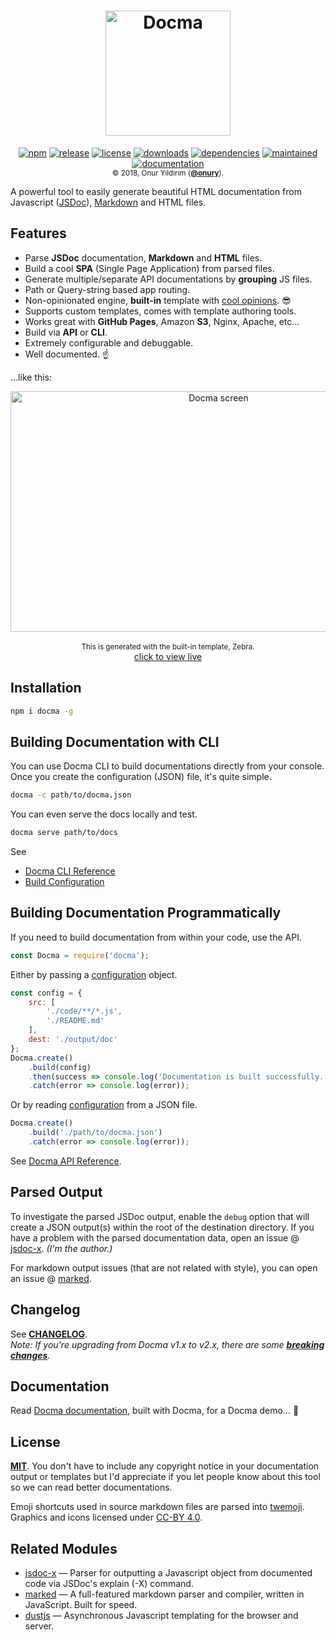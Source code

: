 <h1 align="center">
    <a href="https://github.com/onury/docma"><img width="200" height="200" src="https://raw.github.com/onury/docma/v2/docma-logo.png" alt="Docma" /></a>
</h1>

<p align="center">
    <a href="https://www.npmjs.com/package/docma"><img src="http://img.shields.io/npm/v/docma.svg?style=flat-square" alt="npm" /></a>
    <a href="https://github.com/onury/docma"><img src="https://img.shields.io/github/release/onury/docma.svg?style=flat-square" alt="release" /></a>
    <a href="https://github.com/onury/docma/blob/master/LICENSE"><img src="http://img.shields.io/npm/l/docma.svg?style=flat-square" alt="license" /></a>
    <a href="https://www.npmjs.com/package/docma"><img src="https://img.shields.io/npm/dt/docma.svg?style=flat-square" alt="downloads" /></a>
    <a href="https://david-dm.org/onury/docma"><img src="https://david-dm.org/onury/docma.svg?style=flat-square" alt="dependencies" /></a>
    <a href="https://github.com/onury/docma/graphs/commit-activity"><img src="https://img.shields.io/maintenance/yes/2018.svg?style=flat-square" alt="maintained" /></a>
    <a href="https://onury.io/docma"><img src="https://img.shields.io/badge/documentation-click_to_read-c27cf4.svg?documentation=click_to_read&style=flat-square" alt="documentation" /></a>
    <br />
    <sub>© 2018, Onur Yıldırım (<b><a href="https://github.com/onury">@onury</a></b>).</sub>
</p>

A powerful tool to easily generate beautiful HTML documentation from Javascript ([JSDoc][jsdoc]), [Markdown][markdown] and HTML files.

## Features

- Parse **JSDoc** documentation, **Markdown** and **HTML** files.
- Build a cool **SPA** (Single Page Application) from parsed files.
- Generate multiple/separate API documentations by **grouping** JS files.
- Path or Query-string based app routing.
- Non-opinionated engine, **built-in** template with [cool opinions][zebra]. :sunglasses:
- Supports custom templates, comes with template authoring tools.
- Works great with **GitHub Pages**, Amazon **S3**, Nginx, Apache, etc...
- Build via **API** or **CLI**.
- Extremely configurable and debuggable.
- Well documented. :point_up:

...like this:

<p align="center">
    <a href="https://onury.io/docma"><img width="650" height="385" src="https://raw.github.com/onury/docma/v2/docma-screen.gif" alt="Docma screen" /></a>
    <br />
    <br />
    <sub>This is generated with the built-in template, Zebra.</sub><br />
    <a href="https://onury.io/docma">click to view live</a>
</p>

## Installation

```sh
npm i docma -g
```

## Building Documentation with CLI

You can use Docma CLI to build documentations directly from your console. Once you create the configuration (JSON) file, it's quite simple.

```sh
docma -c path/to/docma.json
```
You can even serve the docs locally and test.
```sh
docma serve path/to/docs
```

See 
 - [Docma CLI Reference][docma-cli]
 - [Build Configuration][docma-config]

## Building Documentation Programmatically

If you need to build documentation from within your code, use the API.

```js
const Docma = require('docma');
```
Either by passing a [configuration][docma-config] object.
```js
const config = {
    src: [
        './code/**/*.js',
        './README.md'
    ],
    dest: './output/doc'
};
Docma.create()
    .build(config)
    .then(success => console.log('Documentation is built successfully.'))
    .catch(error => console.log(error));
```
Or by reading [configuration][docma-config] from a JSON file.
```js
Docma.create()
    .build('./path/to/docma.json')
    .catch(error => console.log(error));
```
See [Docma API Reference][docma-api].

## Parsed Output

To investigate the parsed JSDoc output, enable the `debug` option that will create a JSON output(s) within the root of the destination directory. If you have a problem with the parsed documentation data, open an issue @ [jsdoc-x][jsdoc-x]. _(I'm the author.)_

For markdown output issues (that are not related with style), you can open an issue @ [marked][marked].

## Changelog

See [**CHANGELOG**][changelog].  
_Note: If you're upgrading from Docma v1.x to v2.x, there are some [**breaking changes**][changelog]._

## Documentation
Read [Docma documentation][docma-docs], built with Docma, for a Docma demo... :eyes:

## License

[**MIT**][license]. You don't have to include any copyright notice in your documentation output or templates but I'd appreciate if you let people know about this tool so we can read better documentations.

Emoji shortcuts used in source markdown files are parsed into [twemoji][twemoji]. Graphics and icons licensed under [CC-BY 4.0][cc-by-4].

## Related Modules

- [jsdoc-x][jsdoc-x] — Parser for outputting a Javascript object from documented code via JSDoc's explain (-X) command.
- [marked][marked] — A full-featured markdown parser and compiler, written in JavaScript. Built for speed.
- [dustjs][dustjs-github] — Asynchronous Javascript templating for the browser and server.


[license]:https://github.com/onury/docma/blob/master/LICENSE
[changelog]:https://github.com/onury/docma/blob/master/CHANGELOG.md
[screenshot]:https://raw.github.com/onury/docma/master/docma-screen.jpg
[screen-gif]:https://raw.github.com/onury/docma/master/docma-screen.gif
[docma-docs]:https://onury.io/docma
[docma-api]:https://onury.io/docma/?api=docma
[docma-cli]:https://onury.io/docma/?content=docma-cli
[docma-config]:https://onury.io/docma/?api=docma#Docma~BuildConfiguration
[docma-web-api]:https://github.com/onury/docma/blob/master/doc/docma.web.md
[zebra]:https://onury.io/docma/?content=zebra-template
[jsdoc]:http://usejsdoc.org
[jsdoc-x]:https://github.com/onury/jsdoc-x
[marked]:https://github.com/chjj/marked
[markdown]:https://daringfireball.net/projects/markdown
[dustjs]: http://www.dustjs.com
[dustjs-github]: https://github.com/linkedin/dustjs
[twemoji]:https://github.com/twitter/twemoji
[cc-by-4]:https://creativecommons.org/licenses/by/4.0
